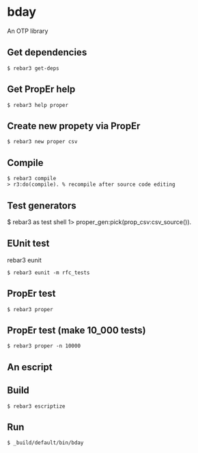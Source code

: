 bday
=====

An OTP library

Get dependencies
-----
    $ rebar3 get-deps


Get PropEr help
-----
    $ rebar3 help proper


Create new propety via PropEr
-----
    $ rebar3 new proper csv
	
Compile
-----
    $ rebar3 compile
    > r3:do(compile). % recompile after source code editing 

Test generators
-----

$ rebar3 as test shell
1> proper_gen:pick(prop_csv:csv_source()).

EUnit test
-----
rebar3 eunit

	$ rebar3 eunit -m rfc_tests

PropEr test
-----
    $ rebar3 proper


PropEr test (make 10_000 tests)
-----	
	$ rebar3 proper -n 10000


An escript
----------
Build
-----

    $ rebar3 escriptize

Run
---

    $ _build/default/bin/bday


